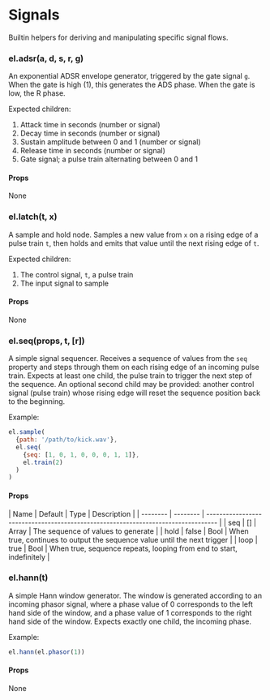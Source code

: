 # Signals

Builtin helpers for deriving and manipulating specific signal flows.


### el.adsr(a, d, s, r, g)

An exponential ADSR envelope generator, triggered by the gate signal `g`. When the
gate is high (1), this generates the ADS phase. When the gate is low, the R phase.

Expected children:
1. Attack time in seconds (number or signal)
2. Decay time in seconds (number or signal)
3. Sustain amplitude between 0 and 1 (number or signal)
4. Release time in seconds (number or signal)
5. Gate signal; a pulse train alternating between 0 and 1

#### Props

None

### el.latch(t, x)

A sample and hold node. Samples a new value from `x` on a rising edge of a pulse
train `t`, then holds and emits that value until the next rising edge of `t`.

Expected children:
1. The control signal, `t`, a pulse train
2. The input signal to sample

#### Props

None

### el.seq(props, t, [r])

A simple signal sequencer. Receives a sequence of values from the `seq` property
and steps through them on each rising edge of an incoming pulse train. Expects at least
one child, the pulse train to trigger the next step of the sequence. An optional second
child may be provided: another control signal (pulse train) whose rising edge will reset
the sequence position back to the beginning.

Example:
```js
el.sample(
  {path: '/path/to/kick.wav'},
  el.seq(
    {seq: [1, 0, 1, 0, 0, 0, 1, 1]},
    el.train(2)
  )
)
```

#### Props

| Name     | Default  | Type   | Description                                                              |
| -------- | -------- | --------------------------------------------------------------------------------- |
| seq      | []       | Array  | The sequence of values to generate                                       |
| hold     | false    | Bool   | When true, continues to output the sequence value until the next trigger |
| loop     | true     | Bool   | When true, sequence repeats, looping from end to start, indefinitely     |

### el.hann(t)

A simple Hann window generator. The window is generated according to an incoming phasor
signal, where a phase value of 0 corresponds to the left hand side of the window, and a
phase value of 1 corresponds to the right hand side of the window. Expects exactly one child,
the incoming phase.

Example:
```js
el.hann(el.phasor(1))
```

#### Props

None
